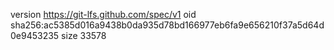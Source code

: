 version https://git-lfs.github.com/spec/v1
oid sha256:ac5385d016a9438b0da935d78bd166977eb6fa9e656210f37a5d64d0e9453235
size 33578
